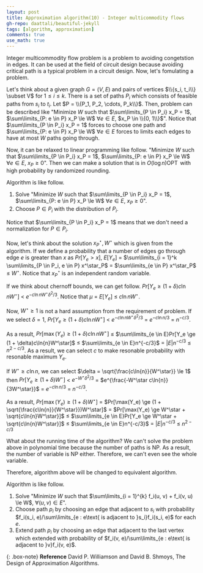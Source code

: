 ```yaml
---
layout: post
title: Approximation algorithm(10) - Integer multicommodity flows
gh-repo: daattali/beautiful-jekyll
tags: [algorithm, approximation]
comments: true
use_math: true
---
```


Integer multicommodity flow problem is a problem to avoiding congetstion in edges.
It can be used at the field of circuit design because avoiding critical path is a typical problem in a circuit design.
Now, let's fomulating a problem.

Let's think about a given graph $G = (V,E)$ and pairs of vertices $\\{s_i, t_i\\} \subset V$ for $1 \le i \le k$.
There is a set of paths $P_i$ which consists of feasible paths from $s_i$ to $t_i$.
Let $P = \\{P_1, P_2, \cdots, P_k\\}$.
Then, problem can be described like "Minimize $W$ such that $\sum\limits_{P \in P_i} x_P = 1$, $\sum\limits_{P: e \in P} x_P \le W$ $\forall e \in E$, $x_P \in \\{0, 1\\}$".
Notice that $\sum\limits_{P \in P_i} x_P = 1$ forces to choose one path and $\sum\limits_{P: e \in P} x_P \le W$ $\forall e \in E$ forces to limits each edges to have at most $W$ paths going through.

Now, it can be relaxed to linear programming like follow.
"Minimize $W$ such that $\sum\limits_{P \in P_i} x_P = 1$, $\sum\limits_{P: e \in P} x_P \le W$ $\forall e \in E$, $x_P \ge 0$".
Then we can make a solution that is in $O(\log{n})\operatorname{OPT}$ with high probability by randomized rounding.

Algorithm is like follow.
1. Solve "Minimize $W$ such that $\sum\limits_{P \in P_i} x_P = 1$, $\sum\limits_{P: e \in P} x_P \le W$ $\forall e \in E$, $x_P \ge 0$".
2. Choose $P \in P_i$ with the distribution of $P_i$.

Notice that $\sum\limits_{P \in P_i} x_P = 1$ means that we don't need a normalization for $P \in P_i$.

Now, let's think about the solution $x^\star_P, W^\star$ which is given from the algorithm.
If we define a probability that a number of edges go through edge $e$ is greater than $x$ as $Pr[Y_e > x]$,
$E[Y_e]$ $=$ $\sum\limits_{i = 1}^k \sum\limits_{P \in P_i, e \in P} x^\star_P$ $=$ $\sum\limits_{e \in P} x^\star_P$ $\le$ $W^\star$.
Notice that $x^\star_P$ is an independent random variable.

If we think about chernoff bounds, we can get follow.
$Pr[Y_e \ge (1 + \delta)c\ln{n}W^\star]$ $<$ $e^{-c\ln{n}W^\star\delta^2/3}$.
Notice that $\mu$ $=$ $E[Y_e]$ $\le$ $c\ln{n}W^\star$.

Now, $W^\star \ge 1$ is not a hard assumption from the requirement of problem.
If we select $\delta = 1$, $Pr[Y_e \ge (1 + \delta)c\ln{n}W^\star]$ $<$ $e^{-c\ln{n}W^\star\delta^2/3}$ $=$ $e^{-c\ln{n}/3}$ $=$ $n^{-c/3}$.

As a result, $Pr[\max(Y_e) \ge (1 + \delta)c\ln{n}W^\star]$ $\le$ 
$\sum\limits_{e \in E}Pr[Y_e \ge (1 + \delta)c\ln{n}W^\star]$ $\le$
$\sum\limits_{e \in E}n^{-c/3}$ $=$ $|E|n^{-c/3}$ $\le$ $n^{2-c/3}$.
As a result, we can select $c$ to make resonable probability with resonable maximum $Y_e$.

If $W^\star \ge c\ln{n}$, we can select $\delta = \sqrt{\frac{c\ln{n}}{W^\star}} \le 1$ then
$Pr[Y_e \ge (1 + \delta)W^\star]$ $<$ 
$e^{-W^\star\delta^2/3}$ $=$ 
$e^{\frac{-W^\star c\ln{n}}{3W^\star}}$ $=$
$e^{-c\ln{n}/3}$ $=$ $n^{-c/3}$.

As a result, $Pr[\max(Y_e) \ge (1 + \delta)W^\star]$ $=$
$Pr[\max(Y_e) \ge (1 + \sqrt{\frac{c\ln{n}}{W^\star}})W^\star]$ $=$
$Pr[\max(Y_e) \ge W^\star + \sqrt{c\ln{n}W^\star}]$ $\le$
$\sum\limits_{e \in E}Pr[Y_e \ge W^\star + \sqrt{c\ln{n}W^\star}]$ $\le$
$\sum\limits_{e \in E}n^{-c/3}$ $=$
$|E|n^{-c/3}$ $\le$
$n^{2-c/3}$

What about the running time of the algorithm?
We can't solve the problem above in polynomial time because the number of paths is NP.
As a result, the number of variable is NP either.
Therefore, we can't even see the whole variable.

Therefore, algorithm above will be changed to equivalent algorithm.

Algorithm is like follow.
1. Solve "Minimize $W$ such that $\sum\limits_{i = 1}^{k} f_i(u, v) + f_i(v, u) \le W$, $\forall (u, v) \in E$".
2. Choose path $p_i$ by choosing an edge that adjacent to $s_i$ with probability $f_i(s_i, e)/\sum\limits_{e : e\text{ is adjacent to }s_i}f_i(s_i, e)$ for each $e$.
3. Extend path $p_i$ by choosing an edge that adjacent to the last vertex which extended with probability of $f_i(v, e)/\sum\limits_{e : e\text{ is adjacent to }v}f_i(v, e)$.

{: .box-note}
**Reference** David P. Williamson and David B. Shmoys, The Design of Approximation Algorithms.